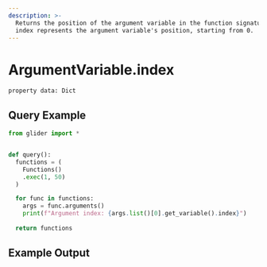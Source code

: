 ```yaml
---
description: >-
  Returns the position of the argument variable in the function signature. The
  index represents the argument variable's position, starting from 0.
---
```


# ArgumentVariable.index

`property data: Dict`

## Query Example

```python
from glider import *


def query():
  functions = (
    Functions()
    .exec(1, 50)
  )

  for func in functions:
    args = func.arguments()
    print(f"Argument index: {args.list()[0].get_variable().index}")
    
  return functions
```

## Example Output

<figure><img src="../../../.gitbook/assets/Screenshot 2025-09-10 at 4.54.58 PM.png" alt=""><figcaption></figcaption></figure>
